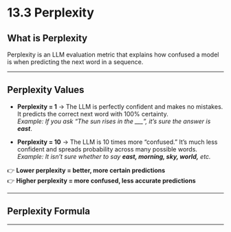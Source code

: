 # 13.3 Perplexity

## What is Perplexity  

Perplexity is an LLM evaluation metric that explains how confused a model is when predicting the next word in a sequence.

---
## Perplexity Values

- **Perplexity = 1** → The LLM is perfectly confident and makes no mistakes. It predicts the correct next word with 100% certainty.  
  *Example: If you ask “The sun rises in the ___”, it’s sure the answer is **east***.

- **Perplexity = 10** → The LLM is 10 times more “confused.” It’s much less confident and spreads probability across many possible words.  
  *Example: It isn’t sure whether to say **east, morning, sky, world,** etc.*

👉 **Lower perplexity = better, more certain predictions**  
👉 **Higher perplexity = more confused, less accurate predictions**

---
## Perplexity Formula

---
